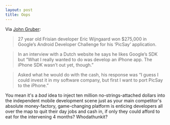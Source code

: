 ```yaml
---
layout: post
title: Oops
---
```


Via <a href="http://daringfireball.net/linked/2008/08/29/gratitude">John Gruber</a>:

> 27 year old Frisian developer Eric Wijngaard won $275,000 in Google’s Android Developer Challenge for his ‘PicSay’ application.

> In an interview with a Dutch website he says he likes Google’s SDK but “What I really wanted to do was develop an iPhone app. The iPhone SDK wasn’t out yet, though.”

> Asked what he would do with the cash, his response was “I guess I could invest it in my software company, but first I want to port PicSay to the iPhone.”

You mean it's a _bad_ idea to inject ten million no-strings-attached dollars into the independent mobile development scene just as your main competitor's absolute money-factory, game-changing platform is enticing developers all over the map to quit their day jobs and cash in, if only they could afford to eat for the intervening 4 months? Whodathunkit?
